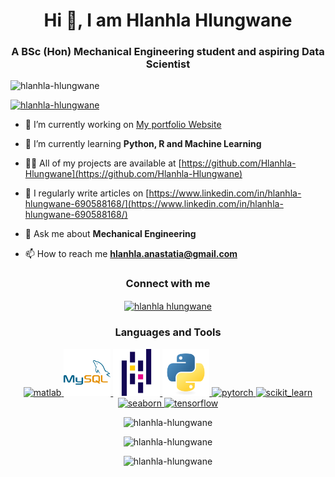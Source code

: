 <h1 align="center">Hi 👋, I am Hlanhla Hlungwane</h1>
<h3 align="center">A BSc (Hon) Mechanical Engineering student and aspiring Data Scientist</h3>

<p align="left"> <img src="https://komarev.com/ghpvc/?username=hlanhla-hlungwane&label=Profile%20views&color=0e75b6&style=flat" alt="hlanhla-hlungwane" /> </p>

<p align="left"> <a href="https://github.com/ryo-ma/github-profile-trophy"><img src="https://github-profile-trophy.vercel.app/?username=hlanhla-hlungwane" alt="hlanhla-hlungwane" /></a> </p>

- 🔭 I’m currently working on [My portfolio Website](https://hlanhla-hlungwane.github.io/My_Portfolio/)

- 🌱 I’m currently learning **Python, R and Machine Learning**

- 👨‍💻 All of my projects are available at [https://github.com/Hlanhla-Hlungwane](https://github.com/Hlanhla-Hlungwane)

- 📝 I regularly write articles on [https://www.linkedin.com/in/hlanhla-hlungwane-690588168/](https://www.linkedin.com/in/hlanhla-hlungwane-690588168/)

- 💬 Ask me about **Mechanical Engineering**

- 📫 How to reach me **hlanhla.anastatia@gmail.com**

<h3 align="center">Connect with me</h3>
<p align="center">
<a href="https://linkedin.com/in/hlanhla hlungwane" target="blank"><img align="center" src="https://raw.githubusercontent.com/rahuldkjain/github-profile-readme-generator/master/src/images/icons/Social/linked-in-alt.svg" alt="hlanhla hlungwane" height="30" width="40" /></a>
</p>

<h3 align="center">Languages and Tools</h3>
<p align="center"> <a href="https://www.mathworks.com/" target="_blank" rel="noreferrer"> <img src="https://upload.wikimedia.org/wikipedia/commons/2/21/Matlab_Logo.png" alt="matlab" width="75" height="75"/> </a> <a href="https://www.mysql.com/" target="_blank" rel="noreferrer"> <img src="https://raw.githubusercontent.com/devicons/devicon/master/icons/mysql/mysql-original-wordmark.svg" alt="mysql" width="75" height="75"/> </a> <a href="https://pandas.pydata.org/" target="_blank" rel="noreferrer"> <img src="https://raw.githubusercontent.com/devicons/devicon/2ae2a900d2f041da66e950e4d48052658d850630/icons/pandas/pandas-original.svg" alt="pandas" width="75" height="75"/> </a> <a href="https://www.python.org" target="_blank" rel="noreferrer"> <img src="https://raw.githubusercontent.com/devicons/devicon/master/icons/python/python-original.svg" alt="python" width="75" height="75"/> </a> <a href="https://pytorch.org/" target="_blank" rel="noreferrer"> <img src="https://www.vectorlogo.zone/logos/pytorch/pytorch-icon.svg" alt="pytorch" width="75" height="75"/> </a> <a href="https://scikit-learn.org/" target="_blank" rel="noreferrer"> <img src="https://upload.wikimedia.org/wikipedia/commons/0/05/Scikit_learn_logo_small.svg" alt="scikit_learn" width="75" height="75"/> </a> <a href="https://seaborn.pydata.org/" target="_blank" rel="noreferrer"> <img src="https://seaborn.pydata.org/_images/logo-mark-lightbg.svg" alt="seaborn" width="75" height="75"/> </a> <a href="https://www.tensorflow.org" target="_blank" rel="noreferrer"> <img src="https://www.vectorlogo.zone/logos/tensorflow/tensorflow-icon.svg" alt="tensorflow" width="50" height="50"/> </a> </p>

<p align="center">
<img src="https://github-readme-stats.vercel.app/api/top-langs?username=hlanhla-hlungwane&show_icons=true&locale=en&layout=compact" alt="hlanhla-hlungwane" />
</p>

<p align="center">
<img src="https://github-readme-stats.vercel.app/api?username=hlanhla-hlungwane&show_icons=true&locale=en" alt="hlanhla-hlungwane" />
</p>

<p align="center">
<img src="https://github-readme-streak-stats.herokuapp.com/?user=hlanhla-hlungwane&" alt="hlanhla-hlungwane" />
</p>

